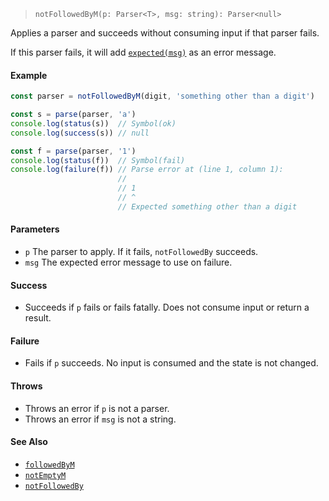 <!--
 Copyright (c) 2020 Thomas J. Otterson
 
 This software is released under the MIT License.
 https://opensource.org/licenses/MIT
-->

> `notFollowedByM(p: Parser<T>, msg: string): Parser<null>`

Applies a parser and succeeds without consuming input if that parser fails.

If this parser fails, it will add [`expected(msg)`](../tools/expected.md) as an error message.

#### Example

```javascript
const parser = notFollowedByM(digit, 'something other than a digit')

const s = parse(parser, 'a')
console.log(status(s))  // Symbol(ok)
console.log(success(s)) // null

const f = parse(parser, '1')
console.log(status(f))  // Symbol(fail)
console.log(failure(f)) // Parse error at (line 1, column 1):
                        //
                        // 1
                        // ^
                        // Expected something other than a digit
```

#### Parameters

* `p` The parser to apply. If it fails, `notFollowedBy` succeeds.
* `msg` The expected error message to use on failure.

#### Success

* Succeeds if `p` fails or fails fatally. Does not consume input or return a result.

#### Failure

* Fails if `p` succeeds. No input is consumed and the state is not changed.

#### Throws

* Throws an error if `p` is not a parser.
* Throws an error if `msg` is not a string.

#### See Also

* [`followedByM`](followedbym.md)
* [`notEmptyM`](notemptym.md)
* [`notFollowedBy`](notfollowedby.md)